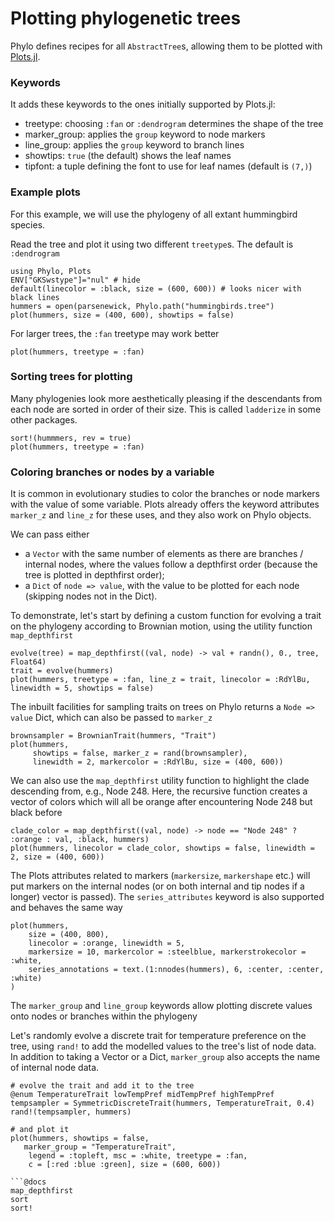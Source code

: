 # Plotting phylogenetic trees

Phylo defines recipes for all `AbstractTree`s, allowing them to be plotted with
 [Plots.jl](https://docs.juliaplots.org/latest).

### Keywords

It adds these keywords to the ones initially supported by Plots.jl:
- treetype: choosing `:fan` or `:dendrogram` determines the shape of the tree
- marker_group: applies the `group` keyword to node markers
- line_group: applies the `group` keyword to branch lines
- showtips: `true` (the default) shows the leaf names
- tipfont: a tuple defining the font to use for leaf names (default is `(7,)`)

### Example plots
For this example, we will use the phylogeny of all extant hummingbird species.

Read the tree and plot it using two different `treetype`s. The 
default is `:dendrogram`
```@example plotting
using Phylo, Plots
ENV["GKSwstype"]="nul" # hide
default(linecolor = :black, size = (600, 600)) # looks nicer with black lines
hummers = open(parsenewick, Phylo.path("hummingbirds.tree")
plot(hummers, size = (400, 600), showtips = false)
```

For larger trees, the `:fan` treetype may work better
```@example plotting
plot(hummers, treetype = :fan)
```

### Sorting trees for plotting
Many phylogenies look more aesthetically pleasing if the descendants from each
node are sorted in order of their size. This is called `ladderize` in some other
packages.
```@example plotting
sort!(hummmers, rev = true)
plot(hummers, treetype = :fan)
```

### Coloring branches or nodes by a variable
It is common in evolutionary studies to color the branches or node markers with
the value of some variable. Plots already offers the keyword attributes 
`marker_z` and `line_z` for these uses, and they also work on Phylo objects.

We can pass either 
- a `Vector` with the same number of elements as there are 
branches / internal nodes, where the values follow a depthfirst order
(because the tree is plotted in depthfirst order);
- a `Dict` of `node => value`, with the value to be plotted for each node 
(skipping nodes not in the Dict).

To demonstrate, let's start by defining a custom function for evolving a trait
on the phylogeny according to Brownian motion, using the utility function 
`map_depthfirst`
```@example plotting
evolve(tree) = map_depthfirst((val, node) -> val + randn(), 0., tree, Float64)
trait = evolve(hummers)
plot(hummers, treetype = :fan, line_z = trait, linecolor = :RdYlBu, linewidth = 5, showtips = false)
```

The inbuilt facilities for sampling traits on trees on Phylo returns a 
`Node => value` Dict, which can also be passed to `marker_z`
```@example plotting
brownsampler = BrownianTrait(hummers, "Trait")
plot(hummers, 
     showtips = false, marker_z = rand(brownsampler), 
     linewidth = 2, markercolor = :RdYlBu, size = (400, 600))
```


We can also use the `map_depthfirst` utility function to highlight the clade
descending from, e.g., Node 248. Here, the recursive function creates a vector 
of colors which will all be orange after encountering Node 248 but black before
```@example plotting
clade_color = map_depthfirst((val, node) -> node == "Node 248" ? :orange : val, :black, hummers)
plot(hummers, linecolor = clade_color, showtips = false, linewidth = 2, size = (400, 600))
```

The Plots attributes related to markers (`markersize`, `markershape` etc.) will
put markers on the internal nodes (or on both internal and tip nodes if a longer)
vector is passed). The `series_attributes` keyword is also supported and behaves
the same way
```@example plotting
plot(hummers, 
    size = (400, 800), 
    linecolor = :orange, linewidth = 5, 
    markersize = 10, markercolor = :steelblue, markerstrokecolor = :white,
    series_annotations = text.(1:nnodes(hummers), 6, :center, :center, :white)
)
```

The `marker_group` and `line_group` keywords allow plotting discrete values onto
nodes or branches within the phylogeny

Let's randomly evolve a discrete trait for temperature preference on the tree,
using `rand!` to add the modelled values to the tree's list of node data.
In addition to taking a Vector or a Dict, `marker_group` also accepts the name 
of internal node data.


``` @example plotting
# evolve the trait and add it to the tree
@enum TemperatureTrait lowTempPref midTempPref highTempPref
tempsampler = SymmetricDiscreteTrait(hummers, TemperatureTrait, 0.4)
rand!(tempsampler, hummers)

# and plot it
plot(hummers, showtips = false,   
   marker_group = "TemperatureTrait",  
    legend = :topleft, msc = :white, treetype = :fan, 
    c = [:red :blue :green], size = (600, 600)) 

```@docs
map_depthfirst
sort
sort!
```

